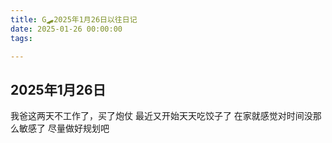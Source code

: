 ```yaml
---
title: G🛹2025年1月26日以往日记
date: 2025-01-26 00:00:00
tags:

---
```


## 2025年1月26日
我爸这两天不工作了，买了炮仗
最近又开始天天吃饺子了
在家就感觉对时间没那么敏感了
尽量做好规划吧